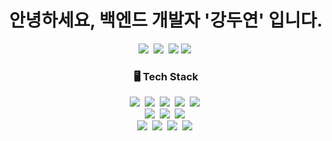 <h1 align="center"> 안녕하세요, 백엔드 개발자 '강두연' 입니다. </h3>
<p align="center">
  <a href="https://velog.io/@dooyeonk"><img src="https://img.shields.io/badge/Tech%20Blog-11B48A?style=flat-square&logo=Vimeo&logoColor=white&link=https://velog.io/@dooyeonk"/></a>&nbsp
  <a href="https://www.instagram.com/dooyeonk_95/"><img src="https://img.shields.io/badge/Instagram-E4405F?style=flat-square&logo=Instagram&logoColor=white&link=https://www.instagram.com/dooyeonk_95/"/></a>&nbsp
  <a href="mailto:dyhouse0517@gmail.com"><img src="https://img.shields.io/badge/Gmail-d14836?style=flat-square&logo=Gmail&logoColor=white&link=dyhouse0517@gmail.com"/></a>
  <a href="https://www.canva.com/design/DAEPvmbP0Ec/flLa1j7dk3zqx-RXWGF2kA/view?utm_content=DAEPvmbP0Ec&utm_campaign=designshare&utm_medium=link&utm_source=sharebutton"><img src="https://img.shields.io/badge/RESUME-11B48A?style=flat-square&logo=Read%20the%20Docs&logoColor=white&link=https://www.canva.com/design/DAEPvmbP0Ec/flLa1j7dk3zqx-RXWGF2kA/view?utm_content=DAEPvmbP0Ec&utm_campaign=designshare&utm_medium=link&utm_source=sharebutton"/></a>&nbsp
</p>

<h3 align="center"> 🖥 Tech Stack </h3>

<p align="center">
  <img src="https://img.shields.io/badge/HTML-e6c900?style=flat-square&logo=HTML5&logoColor=white"/></a>&nbsp 
  <img src="https://img.shields.io/badge/CSS-e6c900?style=flat-square&logo=css3&logoColor=white"/></a>&nbsp 
  <img src="https://img.shields.io/badge/Javascript-e6c900?style=flat-square&logo=javascript&logoColor=white"/></a>&nbsp 
  <img src="https://img.shields.io/badge/TypeScript-e6c900?style=flat-square&logo=TypeScript&logoColor=white"/></a>&nbsp
  <img src="https://img.shields.io/badge/Angular-e6c900?style=flat-square&logo=Angular&logoColor=white"/></a>&nbsp
  <br>
  <img src="https://img.shields.io/badge/Python-092E20?style=flat-square&logo=Python&logoColor=white"/></a>&nbsp 
  <img src="https://img.shields.io/badge/Django-092E20?style=flat-square&logo=Django&logoColor=white"/></a>&nbsp
  <img src="https://img.shields.io/badge/Node.js-092E20?style=flat-square&logo=Node.js&logoColor=white"/></a>&nbsp
  <br>
  <img src="https://img.shields.io/badge/MySQL-00c5b5?style=flat-square&logo=MySql&logoColor=white"/></a>&nbsp 
  <img src="https://img.shields.io/badge/MongoDB-00c5b5?style=flat-square&logo=MongoDB&logoColor=white"/></a>&nbsp 
  <img src="https://img.shields.io/badge/AWS-00c5b5?style=flat-square&logo=amazon-aws&logoColor=white"/></a>&nbsp
  <img src="https://img.shields.io/badge/Docker-00c5b5?style=flat-square&logo=Docker&logoColor=white"/></a>&nbsp
</p><br>

<!--
**dooyeonk/dooyeonk** is a ✨ _special_ ✨ repository because its `README.md` (this file) appears on your GitHub profile.

Here are some ideas to get you started:

- 🔭 I’m currently working on ...
- 🌱 I’m currently learning ...
- 👯 I’m looking to collaborate on ...
- 🤔 I’m looking for help with ...
- 💬 Ask me about ...
- 📫 How to reach me: ...
- 😄 Pronouns: ...
- ⚡ Fun fact: ...
-->
